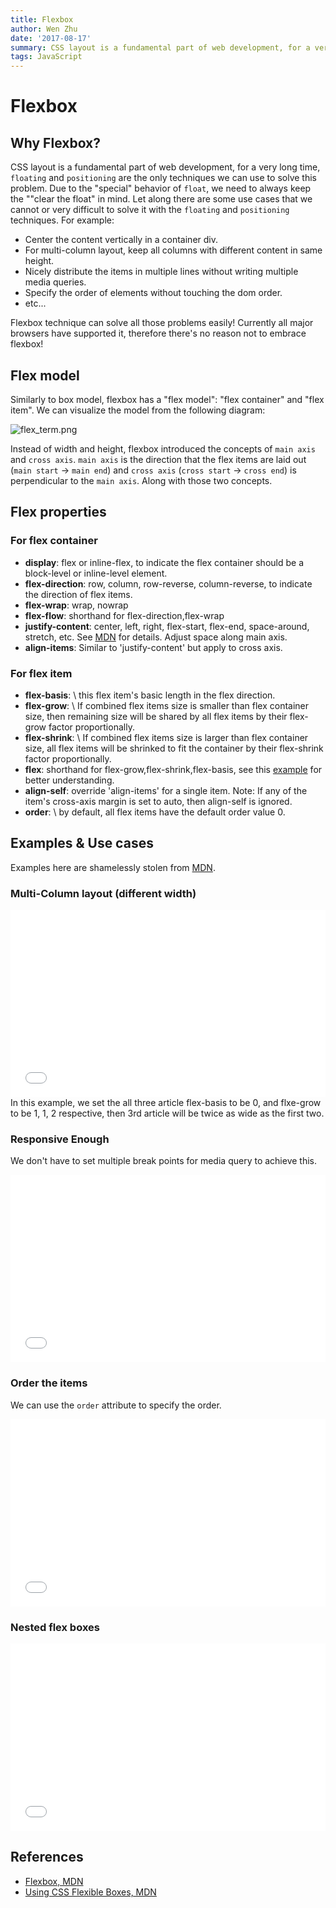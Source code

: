 ```yaml
---
title: Flexbox
author: Wen Zhu
date: '2017-08-17'
summary: CSS layout is a fundamental part of web development, for a very long time, "floating" and "positioning" are the only techniques we can use to solve this problem. However, "floating" and "positioning" are always a headache to front end developer, It is time to embrace Flexbox!
tags: JavaScript
---
```


# Flexbox

## Why Flexbox?

CSS layout is a fundamental part of web development, for a very long time, `floating` and `positioning` are the only techniques we can use to solve this problem. Due to the "special" behavior of `float`, we need to always keep the ""clear the float" in mind. Let along there are some use cases that we cannot or very difficult to solve it with the `floating` and `positioning` techniques. For example:
 - Center the content vertically in a container div.
 - For multi-column layout, keep all columns with different content in same height.
 - Nicely distribute the items in multiple lines without writing multiple media queries.
 - Specify the order of elements without touching the dom order.
 - etc...

Flexbox technique can solve all those problems easily! Currently all major browsers have supported it, therefore there's no reason not to embrace flexbox!
 
## Flex model

Similarly to box model, flexbox has a "flex model": "flex container" and "flex item". We can visualize the model from the following diagram:
<div>
<img src="https://mdn.mozillademos.org/files/3739/flex_terms.png" alt='flex_term.png'></div>

Instead of width and height, flexbox introduced the concepts of `main axis` and `cross axis`. `main axis` is the direction that the flex items are laid out (`main start` -> `main end`) and `cross axis` (`cross start` -> `cross end`) is perpendicular to the `main axis`. Along with those two concepts.

## Flex properties

### For flex container

 - **display**: flex or inline-flex, to indicate the flex container should be a block-level or inline-level element.
 - **flex-direction**: row, column, row-reverse, column-reverse, to indicate the direction of flex items.
 - **flex-wrap**: wrap, nowrap
 - **flex-flow**: shorthand for flex-direction,flex-wrap
 - **justify-content**: center, left, right, flex-start, flex-end, space-around, stretch, etc. See [MDN](https://developer.mozilla.org/en-US/docs/Web/CSS/justify-content) for details. Adjust space along main axis.
 - **align-items**: Similar to 'justify-content' but apply to cross axis.

### For flex item

 - **flex-basis**: \\<width> this flex item's basic length in the flex direction.
 - **flex-grow**: \\<number> If combined flex items size is smaller than flex container size, then remaining size will be shared by all flex items by their flex-grow factor proportionally.
 - **flex-shrink**: \\<number> If combined flex items size is larger than flex container size, all flex items will be shrinked to fit the container by their flex-shrink factor proportionally.
 - **flex**: shorthand for flex-grow,flex-shrink,flex-basis, see this [example](https://css-tricks.com/almanac/properties/f/flex-shrink/) for better understanding.
 - **align-self**: override 'align-items' for a single item. Note: If any of the item's cross-axis margin is set to auto, then align-self is ignored.
 - **order**: \\<number> by default, all flex items have the default order value 0.
 
## Examples & Use cases

Examples here are shamelessly stolen from [MDN](https://developer.mozilla.org/en-US/docs/Web/CSS/CSS_Flexible_Box_Layout/Using_CSS_flexible_boxes).

### Multi-Column layout (different width)

<iframe width="100%" height="300" src="//jsfiddle.net/coderwz/qo3w4hq7/1/embedded/result,html,css/" allowfullscreen="allowfullscreen" frameborder="0"></iframe>
In this example, we set the all three article flex-basis to be 0, and flxe-grow to be 1, 1, 2 respective, then 3rd article will be twice  as wide as the first two.

### Responsive Enough

We don't have to set multiple break points for media query to achieve this.
<iframe width="100%" height="300" src="//jsfiddle.net/coderwz/tcdh47hw/embedded/result,html,css/" allowfullscreen="allowfullscreen" frameborder="0"></iframe>

### Order the items

We can use the `order` attribute to specify the order.
<iframe width="100%" height="300" src="//jsfiddle.net/coderwz/nue8ntra/embedded/result,html,css/" allowfullscreen="allowfullscreen" frameborder="0"></iframe>

### Nested flex boxes

<iframe width="100%" height="300" src="//jsfiddle.net/spoiledPiggy/jh1scbpL/embedded/result,html,css/" allowfullscreen="allowfullscreen" frameborder="0"></iframe>

## References

 - [Flexbox, MDN](https://developer.mozilla.org/en-US/docs/Learn/CSS/CSS_layout/Flexbox)
 - [Using CSS Flexible Boxes,  MDN](https://developer.mozilla.org/en-US/docs/Web/CSS/CSS_Flexible_Box_Layout/Using_CSS_flexible_boxes)
